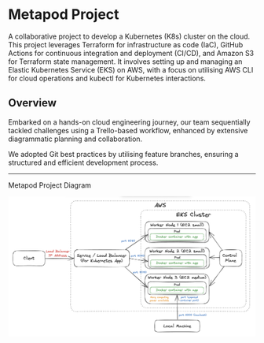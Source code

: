 # Metapod Project

A collaborative project to develop a Kubernetes (K8s) cluster on the cloud. This project leverages Terraform for infrastructure as code (IaC), GitHub Actions for continuous integration and deployment (CI/CD), and Amazon S3 for Terraform state management. It involves setting up and managing an Elastic Kubernetes Service (EKS) on AWS, with a focus on utilising AWS CLI for cloud operations and kubectl for Kubernetes interactions.

## Overview

Embarked on a hands-on cloud engineering journey, our team sequentially tackled challenges using a Trello-based workflow, enhanced by extensive diagrammatic planning and collaboration. 

We adopted Git best practices by utilising feature branches, ensuring a structured and efficient development process.

---

Metapod Project Diagram

![Diagram](https://github.com/Zhagi/Metapod_Project/blob/main/Metapod%20Project%20Diagram..png?raw=true)





